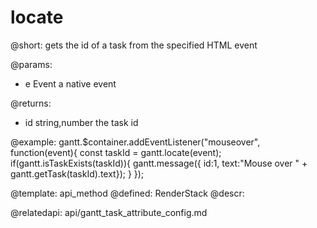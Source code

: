 locate
=============

@short:
	gets the id of a task from the specified HTML event
    

@params:
- e		 Event		a native event


@returns:
- id		string,number	the task id

@example:
gantt.$container.addEventListener("mouseover", function(event){
    const taskId = gantt.locate(event);
    if(gantt.isTaskExists(taskId)){
       gantt.message({
         id:1,
         text:"Mouse over " + gantt.getTask(taskId).text});
    }
});

@template:	api_method
@defined:	RenderStack	
@descr:

@relatedapi:
api/gantt_task_attribute_config.md
